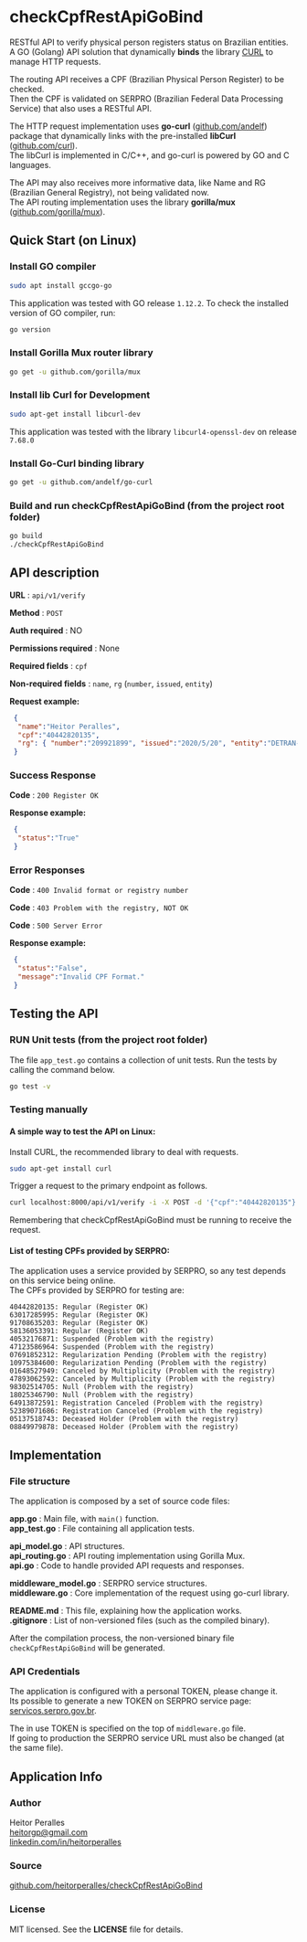 # checkCpfRestApiGoBind

RESTful API to verify physical person registers status on Brazilian entities.<br>
A GO (Golang) API solution that dynamically **binds** the library [CURL](https://curl.haxx.se) to manage HTTP requests.

The routing API receives a CPF (Brazilian Physical Person Register) to be checked.<br>
Then the CPF is validated on SERPRO (Brazilian Federal Data Processing Service) that also uses a RESTful API.<br>

The HTTP request implementation uses **go-curl** ([github.com/andelf](https://github.com/andelf/go-curl)) package that dynamically links with the pre-installed **libCurl** ([github.com/curl](https://github.com/curl/curl)).<br>
The libCurl is implemented in C/C++, and go-curl is powered by GO and C languages.

The API may also receives more informative data, like Name and RG (Brazilian General Registry), not being validated now.<br>
The API routing implementation uses the library **gorilla/mux** ([github.com/gorilla/mux](https://github.com/gorilla/mux)).

## Quick Start (on Linux)

### Install GO compiler
```bash
sudo apt install gccgo-go
```
This application was tested with GO release `1.12.2`. To check the installed version of GO compiler, run:
```bash
go version
```

### Install Gorilla Mux router library
```bash
go get -u github.com/gorilla/mux
```

### Install lib Curl for Development
```bash
sudo apt-get install libcurl-dev
```
This application was tested with the library `libcurl4-openssl-dev` on release `7.68.0`

### Install Go-Curl binding library
```bash
go get -u github.com/andelf/go-curl
```

### Build and run checkCpfRestApiGoBind (from the project root folder)
```bash
go build
./checkCpfRestApiGoBind
```

## API description

**URL** : `api/v1/verify`

**Method** : `POST`

**Auth required** : NO

**Permissions required** : None

**Required fields** : `cpf`

**Non-required fields** : `name`, `rg` (`number`, `issued`, `entity`)

**Request example:**

```json
 {
  "name":"Heitor Peralles",
  "cpf":"40442820135",
  "rg": { "number":"209921899", "issued":"2020/5/20", "entity":"DETRAN-RJ" }
 }
```

### Success Response

**Code** : `200 Register OK`

**Response example:**

```json
 {
  "status":"True"
 }
```

### Error Responses

**Code** : `400 Invalid format or registry number`

**Code** : `403 Problem with the registry, NOT OK`

**Code** : `500 Server Error`

**Response example:**

```json
 {
  "status":"False",
  "message":"Invalid CPF Format."
 }
```

## Testing the API

### RUN Unit tests (from the project root folder)

The file `app_test.go` contains a collection of unit tests. Run the tests by calling the command below.

``` bash
go test -v
```

### Testing manually

#### A simple way to test the API on Linux:

Install CURL, the recommended library to deal with requests.

``` bash
sudo apt-get install curl
```

Trigger a request to the primary endpoint as follows.

``` bash
curl localhost:8000/api/v1/verify -i -X POST -d '{"cpf":"40442820135"}'
```

Remembering that checkCpfRestApiGoBind must be running to receive the request.

#### List of testing CPFs provided by SERPRO:

The application uses a service provided by SERPRO, so any test depends on this service being online.<br>
The CPFs provided by SERPRO for testing are:

```
40442820135: Regular (Register OK)
63017285995: Regular (Register OK)
91708635203: Regular (Register OK)
58136053391: Regular (Register OK)
40532176871: Suspended (Problem with the registry)
47123586964: Suspended (Problem with the registry)
07691852312: Regularization Pending (Problem with the registry)
10975384600: Regularization Pending (Problem with the registry)
01648527949: Canceled by Multiplicity (Problem with the registry)
47893062592: Canceled by Multiplicity (Problem with the registry)
98302514705: Null (Problem with the registry)
18025346790: Null (Problem with the registry)
64913872591: Registration Canceled (Problem with the registry)
52389071686: Registration Canceled (Problem with the registry)
05137518743: Deceased Holder (Problem with the registry)
08849979878: Deceased Holder (Problem with the registry)
```

## Implementation

### File structure

The application is composed by a set of source code files:

**app.go** : Main file, with `main()` function.<br>
**app_test.go** : File containing all application tests.

**api_model.go** : API structures.<br>
**api_routing.go** : API routing implementation using Gorilla Mux.<br>
**api.go** : Code to handle provided API requests and responses.

**middleware_model.go** : SERPRO service structures.<br>
**middleware.go** : Core implementation of the request using go-curl library.

**README.md** : This file, explaining how the application works.<br>
**.gitignore** : List of non-versioned files (such as the compiled binary).

After the compilation process, the non-versioned binary file `checkCpfRestApiGoBind` will be generated.

### API Credentials

The application is configured with a personal TOKEN, please change it.<br>
Its possible to generate a new TOKEN on SERPRO service page: [servicos.serpro.gov.br](https://servicos.serpro.gov.br/inteligencia-de-negocios-serpro/biblioteca/consulta-cpf/teste.html).

The in use TOKEN is specified on the top of `middleware.go` file.<br>
If going to production the SERPRO service URL must also be changed (at the same file).

## Application Info

### Author

Heitor Peralles<br>
[heitorgp@gmail.com](mailto:heitorgp@gmail.com)<br>
[linkedin.com/in/heitorperalles](https://www.linkedin.com/in/heitorperalles)

### Source

[github.com/heitorperalles/checkCpfRestApiGoBind](https://www.github.com/heitorperalles/checkCpfRestApiGoBind)

### License

MIT licensed. See the **LICENSE** file for details.
